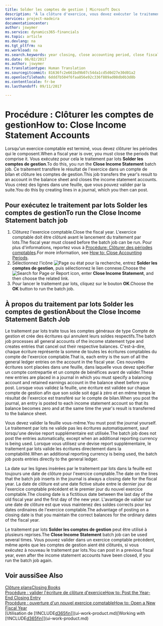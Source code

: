 ```yaml
---
title: Solder les comptes de gestion | Microsoft Docs
description: "À la clôture d'exercice, vous devez exécuter le traitement par lots Clôture comptes de gestion afin de clôturer les périodes comptables de l'exercice fiscal."
services: project-madeira
documentationcenter: 
author: jswymer
ms.service: dynamics365-financials
ms.topic: article
ms.devlang: na
ms.tgt_pltfrm: na
ms.workload: na
ms.search.keywords: year closing, close accounting period, close fiscal year, bank account detailed trial balance
ms.date: 06/02/2017
ms.author: jswymer
ms.translationtype: Human Translation
ms.sourcegitcommit: 81636fc2e661bd9b07c54da1cd5d0d27e30d01a2
ms.openlocfilehash: 6ddd7b504f6faa856e92c336f889ad08db0b3d8b
ms.contentlocale: fr-be
ms.lasthandoff: 09/11/2017

---
```

# <a name="how-to-close-income-statement-accounts"></a><span data-ttu-id="073c2-103">Procédure : Clôturer les comptes de gestion</span><span class="sxs-lookup"><span data-stu-id="073c2-103">How to: Close Income Statement Accounts</span></span>
<span data-ttu-id="073c2-104">Lorsqu'un exercice comptable est terminé, vous devez clôturer les périodes qui le composent.</span><span class="sxs-lookup"><span data-stu-id="073c2-104">When a fiscal year is over, you must close the periods that comprise it.</span></span> <span data-ttu-id="073c2-105">Vous exécutez pour cela le traitement par lots **Solder les comptes de gestion**.</span><span class="sxs-lookup"><span data-stu-id="073c2-105">To do this, you run the **Close Income Statement** batch job.</span></span> <span data-ttu-id="073c2-106">Ce traitement transfère le résultat de l'exercice dans un compte de bilan et clôture les comptes de gestion.</span><span class="sxs-lookup"><span data-stu-id="073c2-106">This job transfers the year's result to an account in the balance sheet and closes the income statement accounts.</span></span> <span data-ttu-id="073c2-107">Vous créez des lignes dans une feuille, que vous pouvez valider par la suite.</span><span class="sxs-lookup"><span data-stu-id="073c2-107">You do this by creating lines in a journal, which you then can post.</span></span>

## <a name="to-run-the-close-income-statement-batch-job"></a><span data-ttu-id="073c2-108">Pour exécutez le traitement par lots Solder les comptes de gestion</span><span class="sxs-lookup"><span data-stu-id="073c2-108">To run the Close Income Statement batch job</span></span>
1. <span data-ttu-id="073c2-109">Clôturez l'exercice comptable.</span><span class="sxs-lookup"><span data-stu-id="073c2-109">Close the fiscal year.</span></span> <span data-ttu-id="073c2-110">L'exercice comptable doit être clôturé avant le lancement du traitement par lots.</span><span class="sxs-lookup"><span data-stu-id="073c2-110">The fiscal year must closed before the batch job can be run.</span></span> <span data-ttu-id="073c2-111">Pour plus d'informations, reportez vous à [Procédure: Clôturer des périodes comptables](year-close-account-periods.md).</span><span class="sxs-lookup"><span data-stu-id="073c2-111">For more information, see [How to: Close Accounting Periods](year-close-account-periods.md).</span></span>
2. <span data-ttu-id="073c2-112">Sélectionnez l'icône ![Page ou état pour la recherche](media/ui-search/search_small.png "icône Page ou état pour la recherche"), entrez **Solder les comptes de gestion**, puis sélectionnez le lien connexe.</span><span class="sxs-lookup"><span data-stu-id="073c2-112">Choose the ![Search for Page or Report](media/ui-search/search_small.png "Search for Page or Report icon") icon, enter **Close Income Statement**, and then choose the related link.</span></span>
3. <span data-ttu-id="073c2-113">Pour lancer le traitement par lots, cliquez sur le bouton **OK**.</span><span class="sxs-lookup"><span data-stu-id="073c2-113">Choose the **OK** button to run the batch job.</span></span>

## <a name="about-the-close-income-statement-batch-job"></a><span data-ttu-id="073c2-114">À propos du traitement par lots Solder les comptes de gestion</span><span class="sxs-lookup"><span data-stu-id="073c2-114">About the Close Income Statement Batch Job</span></span>
<span data-ttu-id="073c2-115">Le traitement par lots traite tous les comptes généraux de type Compte de gestion et crée des écritures qui annulent leurs soldes respectifs.</span><span class="sxs-lookup"><span data-stu-id="073c2-115">The batch job processes all general accounts of the income statement type and creates entries that cancel out their respective balances.</span></span> <span data-ttu-id="073c2-116">C'est-à-dire, chaque écriture représente la somme de toutes les écritures comptables du compte de l'exercice comptable.</span><span class="sxs-lookup"><span data-stu-id="073c2-116">That is, each entry is the sum of all the general ledger entries on the account in the fiscal year.</span></span> <span data-ttu-id="073c2-117">Ces nouvelles écritures sont placées dans une feuille, dans laquelle vous devez spécifier un compte contrepartie et un compte de bénéfices avant de valider.</span><span class="sxs-lookup"><span data-stu-id="073c2-117">These new entries are placed in a journal in which you must specify a balancing account and retained earnings account in the balance sheet before you post.</span></span> <span data-ttu-id="073c2-118">Lorsque vous validez la feuille, une écriture est validée sur chaque compte de gestion afin que son solde soit égal à zéro et en même temps le résultat de l'exercice est transféré sur le compte de bilan.</span><span class="sxs-lookup"><span data-stu-id="073c2-118">When you post the journal, an entry is posted to each income statement account so that its balance becomes zero and at the same time the year's result is transferred to the balance sheet.</span></span>

<span data-ttu-id="073c2-119">Vous devez valider la feuille vous-même.</span><span class="sxs-lookup"><span data-stu-id="073c2-119">You must post the journal yourself.</span></span> <span data-ttu-id="073c2-120">Le traitement par lots ne valide pas les écritures automatiquement, sauf lorsqu'une devise report supplémentaire est utilisée.</span><span class="sxs-lookup"><span data-stu-id="073c2-120">The batch job does not post the entries automatically, except when an additional reporting currency is being used.</span></span> <span data-ttu-id="073c2-121">Lorsque vous utilisez une devise report supplémentaire, le traitement par lots valide les écritures directement dans la comptabilité.</span><span class="sxs-lookup"><span data-stu-id="073c2-121">When an additional reporting currency is being used, the batch job posts entries directly to the general ledger.</span></span>

<span data-ttu-id="073c2-122">La date sur les lignes insérées par le traitement par lots dans la feuille est toujours une date de clôture pour l'exercice comptable.</span><span class="sxs-lookup"><span data-stu-id="073c2-122">The date on the lines that the batch job inserts in the journal is always a closing date for the fiscal year.</span></span> <span data-ttu-id="073c2-123">La date de clôture est une date fictive située entre le dernier jour de l'exercice comptable précédent et le premier jour du nouvel exercice comptable.</span><span class="sxs-lookup"><span data-stu-id="073c2-123">The closing date is a fictitious date between the last day of the old fiscal year and the first day of the new year.</span></span> <span data-ttu-id="073c2-124">L'avantage de valider sur une date de clôture est que vous maintenez des soldes corrects pour les dates ordinaires de l'exercice comptable.</span><span class="sxs-lookup"><span data-stu-id="073c2-124">The advantage of posting on a closing date is that you maintain the correct balances for the ordinary dates of the fiscal year.</span></span>

<span data-ttu-id="073c2-125">Le traitement par lots **Solder les comptes de gestion** peut être utilisé à plusieurs reprises.</span><span class="sxs-lookup"><span data-stu-id="073c2-125">The **Close Income Statement** batch job can be used several times.</span></span> <span data-ttu-id="073c2-126">Vous pouvez valider dans un exercice comptable précédent, même après que les comptes de gestion aient été clôturés, si vous exécutez à nouveau le traitement par lots.</span><span class="sxs-lookup"><span data-stu-id="073c2-126">You can post in a previous fiscal year, even after the income statement accounts have been closed, if you run the batch job again.</span></span>

## <a name="see-also"></a><span data-ttu-id="073c2-127">Voir aussi</span><span class="sxs-lookup"><span data-stu-id="073c2-127">See Also</span></span>
[<span data-ttu-id="073c2-128">Clôture plans</span><span class="sxs-lookup"><span data-stu-id="073c2-128">Closing Books</span></span>](year-close-books.md)  
[<span data-ttu-id="073c2-129">Procédure : valider l'écriture de clôture d'exercice</span><span class="sxs-lookup"><span data-stu-id="073c2-129">How to: Post the Year-End Closing Entry</span></span>](year-how-post-year-end-close-entry.md)  
[<span data-ttu-id="073c2-130">Procédure : ouverture d'un nouvel exercice comptable</span><span class="sxs-lookup"><span data-stu-id="073c2-130">How to: Open a New Fiscal Year</span></span>](finance-how-open-new-fiscal-year.md)  
<span data-ttu-id="073c2-131">[Utilisation de [!INCLUDE[d365fin](includes/d365fin_md.md)]](ui-work-product.md)</span><span class="sxs-lookup"><span data-stu-id="073c2-131">[Working with [!INCLUDE[d365fin](includes/d365fin_md.md)]](ui-work-product.md)</span></span>

